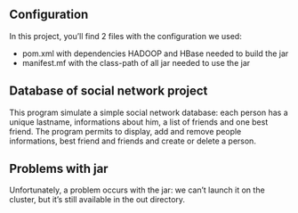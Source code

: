 
## Configuration
In this project, you’ll find 2 files with the configuration we used: 
-	pom.xml with dependencies HADOOP and HBase needed to build the jar
-	manifest.mf with the class-path of all jar needed to use the jar 

## Database of social network project
This program simulate a simple social network database: each person has a unique lastname, informations about him, a list of friends and one best friend. 
The program permits to display, add and remove people informations, best friend and friends and create or delete a person.

## Problems with jar
Unfortunately, a problem occurs with the jar: we can’t launch it on the cluster, but it’s still available in the out directory.
